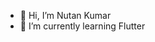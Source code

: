 - 👋 Hi, I’m Nutan Kumar
- 🌱 I’m currently learning Flutter


<!---
Nutan-Kum12/Nutan-Kum12 is a ✨ special ✨ repository because its `README.md` (this file) appears on your GitHub profile.
You can click the Preview link to take a look at your changes.
--->
